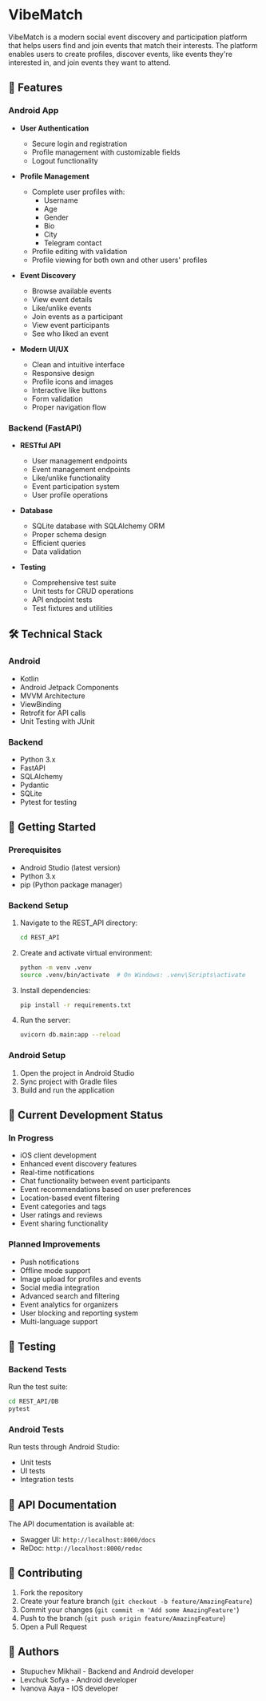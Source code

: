 # VibeMatch

VibeMatch is a modern social event discovery and participation platform that helps users find and join events that match their interests. The platform enables users to create profiles, discover events, like events they're interested in, and join events they want to attend.

## 🌟 Features

### Android App
- **User Authentication**
  - Secure login and registration
  - Profile management with customizable fields
  - Logout functionality

- **Profile Management**
  - Complete user profiles with:
    - Username
    - Age
    - Gender
    - Bio
    - City
    - Telegram contact
  - Profile editing with validation
  - Profile viewing for both own and other users' profiles

- **Event Discovery**
  - Browse available events
  - View event details
  - Like/unlike events
  - Join events as a participant
  - View event participants
  - See who liked an event

- **Modern UI/UX**
  - Clean and intuitive interface
  - Responsive design
  - Profile icons and images
  - Interactive like buttons
  - Form validation
  - Proper navigation flow

### Backend (FastAPI)
- **RESTful API**
  - User management endpoints
  - Event management endpoints
  - Like/unlike functionality
  - Event participation system
  - User profile operations

- **Database**
  - SQLite database with SQLAlchemy ORM
  - Proper schema design
  - Efficient queries
  - Data validation

- **Testing**
  - Comprehensive test suite
  - Unit tests for CRUD operations
  - API endpoint tests
  - Test fixtures and utilities

## 🛠 Technical Stack

### Android
- Kotlin
- Android Jetpack Components
- MVVM Architecture
- ViewBinding
- Retrofit for API calls
- Unit Testing with JUnit

### Backend
- Python 3.x
- FastAPI
- SQLAlchemy
- Pydantic
- SQLite
- Pytest for testing

## 🚀 Getting Started

### Prerequisites
- Android Studio (latest version)
- Python 3.x
- pip (Python package manager)

### Backend Setup
1. Navigate to the REST_API directory:
   ```bash
   cd REST_API
   ```
2. Create and activate virtual environment:
   ```bash
   python -m venv .venv
   source .venv/bin/activate  # On Windows: .venv\Scripts\activate
   ```
3. Install dependencies:
   ```bash
   pip install -r requirements.txt
   ```
4. Run the server:
   ```bash
   uvicorn db.main:app --reload
   ```

### Android Setup
1. Open the project in Android Studio
2. Sync project with Gradle files
3. Build and run the application

## 📱 Current Development Status

### In Progress
- iOS client development
- Enhanced event discovery features
- Real-time notifications
- Chat functionality between event participants
- Event recommendations based on user preferences
- Location-based event filtering
- Event categories and tags
- User ratings and reviews
- Event sharing functionality

### Planned Improvements
- Push notifications
- Offline mode support
- Image upload for profiles and events
- Social media integration
- Advanced search and filtering
- Event analytics for organizers
- User blocking and reporting system
- Multi-language support

## 🧪 Testing

### Backend Tests
Run the test suite:
```bash
cd REST_API/DB
pytest
```

### Android Tests
Run tests through Android Studio:
- Unit tests
- UI tests
- Integration tests

## 📝 API Documentation

The API documentation is available at:
- Swagger UI: `http://localhost:8000/docs`
- ReDoc: `http://localhost:8000/redoc`

## 🤝 Contributing

1. Fork the repository
2. Create your feature branch (`git checkout -b feature/AmazingFeature`)
3. Commit your changes (`git commit -m 'Add some AmazingFeature'`)
4. Push to the branch (`git push origin feature/AmazingFeature`)
5. Open a Pull Request

## 👥 Authors

- Stupuchev Mikhail - Backend and Android developer
- Levchuk Sofya - Android developer 
- Ivanova Aaya - IOS developer 

